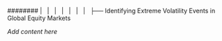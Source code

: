 ######## |   |   |   |   |   |   |   ├── Identifying Extreme Volatility Events in Global Equity Markets

*Add content here*